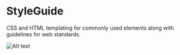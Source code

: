 StyleGuide
==========

CSS and HTML templating for commonly used elements along with guidelines for web standards.

![Alt text](screenshots/tables.jpg)